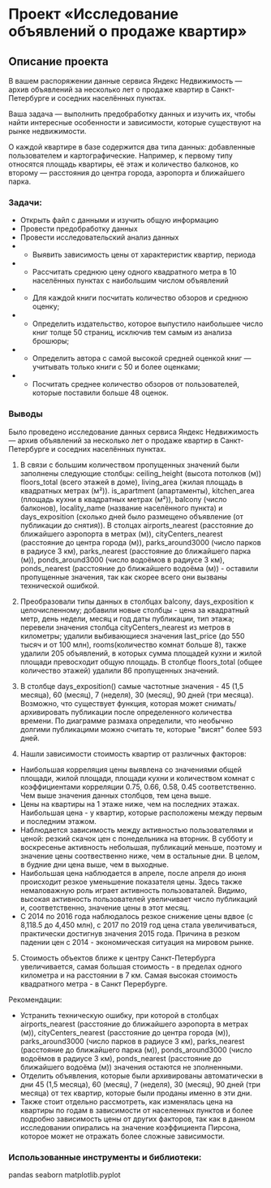 # Проект «Исследование объявлений о продаже квартир»
## Описание проекта
В вашем распоряжении данные сервиса Яндекс Недвижимость — архив объявлений за несколько лет о продаже квартир в Санкт-Петербурге и соседних населённых пунктах.

Ваша задача — выполнить предобработку данных и изучить их, чтобы найти интересные особенности и зависимости, которые существуют на рынке недвижимости.

О каждой квартире в базе содержится два типа данных: добавленные пользователем и картографические. Например, к первому типу относятся площадь квартиры, её этаж и количество балконов, ко второму — расстояния до центра города, аэропорта и ближайшего парка. 


### Задачи:

- Открыть файл с данными и изучить общую информацию
- Провести предобработку данных
- Провести исследовательский анализ данных
- - Выявить зависимость цены от характеристик квартир, периода
- - Рассчитать среднюю цену одного квадратного метра в 10 населённых пунктах с наибольшим числом объявлений
- - Для каждой книги посчитать количество обзоров и среднюю оценку;
- - Определить издательство, которое выпустило наибольшее число книг толще 50 страниц, исключив тем самым из анализа брошюры;
- - Определить автора с самой высокой средней оценкой книг — учитывать только книги с 50 и более оценками;
- - Посчитать среднее количество обзоров от пользователей, которые поставили больше 48 оценок.


### Выводы

Было проведено исследование данных сервиса Яндекс Недвижимость — архив объявлений за несколько лет о продаже квартир в Санкт-Петербурге и соседних населённых пунктах.

1. В связи с большим количеством пропущенных значений были заполнены следующие столбцы: ceiling_height (высота потолков (м)) floors_total (всего этажей в доме), living_area (жилая площадь в квадратных метрах (м²)). is_apartment (апартаменты),  kitchen_area (площадь кухни в квадратных метрах (м²)), balcony (число балконов), locality_name (название населённого пункта) и days_exposition (сколько дней было размещено объявление (от публикации до снятия)). В столцах airports_nearest (расстояние до ближайшего аэропорта в метрах (м)), cityCenters_nearest (расстояние до центра города (м)), parks_around3000 (число парков в радиусе 3 км), parks_nearest (расстояние до ближайшего парка (м)), ponds_around3000 (число водоёмов в радиусе 3 км), ponds_nearest (расстояние до ближайшего водоёма (м)) - оставили пропущенные значения, так как  скорее всего они вызваны технической ошибкой.


2. Преобразовали типы данных в столбцах balcony, days_exposition к целочисленному; добавили новые столбцы - цена за квадратный метр, день недели, месяц и год даты публикации, тип этажа; перевели значения столбца cityCenters_nearest из метров в километры; удалили выбивающиеся значения last_price (до 550 тысяч и от 100 млн), rooms(количество комнат больше 8), также удалили 205 объявлений, в которых сумма площадей кухни и жилой площади превосходит общую площадь. В столбце floors_total (общее количество этажей) удалили 86 пропущенных значений.


3. В столбце days_exposition() самые частотные значения - 45 (1,5 месяца), 60 (месяц), 7 (неделя), 30 (месяц), 90 дней (три месяца). Возможно, что существует функция, которая может снимать/архивировать публикации после определенного количества времени. По диаграмме размаха определили, что необычно долгими публикацими можно считать те, которые "висят" более 593 дней.


4. Нашли зависимости стоимость квартир от различных факторов:
- Наибольшая корреляция цены выявлена со значениями общей площади, жилой площади, площади кухни и количеством комнат с коэффициентами корреляции 0.75, 0.66, 0.58, 0.45 соответственно. Чем выше значения данных столбцов, тем цена выше.
- Цены на квартиры на 1 этаже ниже, чем на последних этажах. Наибольшая цена - у квартир, которые расположены между первым и последним этажом.
- Наблюдается зависимость между активностью пользователями и ценой: резкий скачок цен с понедельника на вторник. В субботу и воскресенье активность небольшая, публикаций меньше, поэтому и значение цены соотвественно ниже, чем в остальные дни. В целом, в будние дни цена выше, чем в выходные.
- Наибольшая цена наблюдается в апреле, после апреля до июня происходит резкое уменьшение показателя цены. Здесь также немаловажную роль играет активность пользоваталей. Видимо, высокая активность пользователей увеличивает число публикаций и, соответственно, значение цены в этот месяц.
- С 2014 по 2016 года наблюдалось резкое снижение цены вдвое (c 8,118.5 до 4,450 млн), с 2017 по 2019 год цена стала увеличиваться, практически достигнув значения 2015 года. Причина в резком падении цен с 2014 - экономическая ситуация на мировом рынке.
 
 
5. Стоимость объектов ближе к центру Санкт-Петербурга увеличивается, самая большая стоимость - в пределах одного километра и на расстоянии в 7 км. Самая высокая стоимость квадратного метра - в Санкт Перербурге.


Рекомендации:
- Устранить техническую ошибку, при которой в столбцах airports_nearest (расстояние до ближайшего аэропорта в метрах (м)), cityCenters_nearest (расстояние до центра города (м)), parks_around3000 (число парков в радиусе 3 км), parks_nearest (расстояние до ближайшего парка (м)), ponds_around3000 (число водоёмов в радиусе 3 км), ponds_nearest (расстояние до ближайшего водоёма (м)) значения остаются не зполненными.
- Отделить объявления, которые были архивированы автоматически в дни 45 (1,5 месяца), 60 (месяц), 7 (неделя), 30 (месяц), 90 дней (три месяца) от тех квартир, которые были проданы именно в эти дни.
- Также стоит отдельно рассмотреть, как изменялась цена на квартиры по годам в зависимости от населенных пунктов и более подробно зависимость цены от других факторов, так как в данном исследовании опирались на значение коэффициента Пирсона, которое может не отражать более сложные зависимости.

### Использованные инструменты и библиотеки:
pandas
seaborn
matplotlib.pyplot
